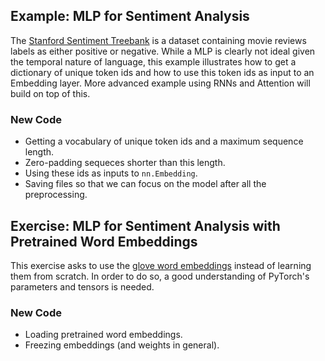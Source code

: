 ## Example: MLP for Sentiment Analysis

The [Stanford Sentiment Treebank](https://nlp.stanford.edu/sentiment/treebank.html) is a dataset containing movie reviews labels as either positive or negative. While a MLP is clearly not ideal given the temporal nature of language, this example illustrates how to get a dictionary of unique token ids and how to use this token ids as input to an Embedding layer. More advanced example using RNNs and Attention will build on top of this.

### New Code

- Getting a vocabulary of unique token ids and a maximum sequence length.
- Zero-padding sequeces shorter than this length.
- Using these ids as inputs to `nn.Embedding`.
- Saving files so that we can focus on the model after all the preprocessing. 

## Exercise: MLP for Sentiment Analysis with Pretrained Word Embeddings

This exercise asks to use the [glove word embeddings](https://nlp.stanford.edu/projects/glove/) instead of learning them from scratch. In order to do so, a good understanding of PyTorch's parameters and tensors is needed.

### New Code

- Loading pretrained word embeddings.
- Freezing embeddings (and weights in general).
